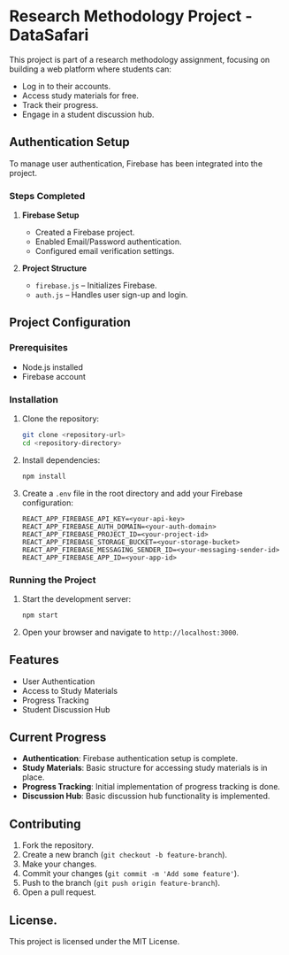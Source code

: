 # Research Methodology Project - DataSafari  

This project is part of a research methodology assignment, focusing on building a web platform where students can:  
- Log in to their accounts.  
- Access study materials for free.  
- Track their progress.  
- Engage in a student discussion hub.  

## Authentication Setup  

To manage user authentication, Firebase has been integrated into the project.  

### Steps Completed  

1. **Firebase Setup**  
   - Created a Firebase project.  
   - Enabled Email/Password authentication.  
   - Configured email verification settings.  

2. **Project Structure**  
   - `firebase.js` – Initializes Firebase.  
   - `auth.js` – Handles user sign-up and login.

## Project Configuration

### Prerequisites

- Node.js installed
- Firebase account

### Installation

1. Clone the repository:
   ```bash
   git clone <repository-url>
   cd <repository-directory>
   ```

2. Install dependencies:
   ```bash
   npm install
   ```

3. Create a `.env` file in the root directory and add your Firebase configuration:
   ```env
   REACT_APP_FIREBASE_API_KEY=<your-api-key>
   REACT_APP_FIREBASE_AUTH_DOMAIN=<your-auth-domain>
   REACT_APP_FIREBASE_PROJECT_ID=<your-project-id>
   REACT_APP_FIREBASE_STORAGE_BUCKET=<your-storage-bucket>
   REACT_APP_FIREBASE_MESSAGING_SENDER_ID=<your-messaging-sender-id>
   REACT_APP_FIREBASE_APP_ID=<your-app-id>
   ```

### Running the Project

1. Start the development server:
   ```bash
   npm start
   ```

2. Open your browser and navigate to `http://localhost:3000`.

## Features

- User Authentication
- Access to Study Materials
- Progress Tracking
- Student Discussion Hub

## Current Progress

- **Authentication**: Firebase authentication setup is complete.
- **Study Materials**: Basic structure for accessing study materials is in place.
- **Progress Tracking**: Initial implementation of progress tracking is done.
- **Discussion Hub**: Basic discussion hub functionality is implemented.

## Contributing

1. Fork the repository.
2. Create a new branch (`git checkout -b feature-branch`).
3. Make your changes.
4. Commit your changes (`git commit -m 'Add some feature'`).
5. Push to the branch (`git push origin feature-branch`).
6. Open a pull request.

## License. 

This project is licensed under the MIT License.
